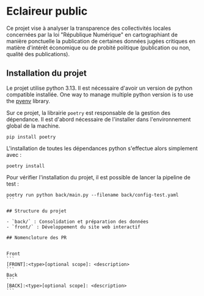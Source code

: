 #  Eclaireur public

Ce projet vise à analyser la transparence des collectivités locales concernées par la loi "République Numérique" en cartographiant de manière ponctuelle la publication de certaines données jugées critiques en matière d'intérêt économique ou de probité politique (publication ou non, qualité des publications).

## Installation du projet

Le projet utilise python 3.13. 
Il est nécessaire d'avoir un version de python compatible installée.
One way to manage multiple python version is to use the [pyenv](https://github.com/pyenv/pyenv) library.


Sur ce projet, la librairie `poetry` est responsable de la gestion des dépendance. 
Il est d'abord nécessaire de l'installer dans l'environnement global de la machine.
```
pip install poetry
```

L'installation de toutes les dépendances python s'effectue alors simplement avec :
````
poetry install
````

Pour vérifier l'installation du projet, il est possible de lancer la pipeline de test : 
````
poetry run python back/main.py --filename back/config-test.yaml
```

## Structure du projet

- `back/` : Consolidation et préparation des données
- `front/` : Développement du site web interactif

## Nomencloture des PR


Front
```
[FRONT]:<type>[optional scope]: <description>
```
Back
```
[BACK]:<type>[optional scope]: <description>
```
